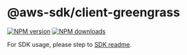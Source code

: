 # @aws-sdk/client-greengrass

[![NPM version](https://img.shields.io/npm/v/@aws-sdk/client-greengrass/rc.svg)](https://www.npmjs.com/package/@aws-sdk/client-greengrass)
[![NPM downloads](https://img.shields.io/npm/dm/@aws-sdk/client-greengrass.svg)](https://www.npmjs.com/package/@aws-sdk/client-greengrass)

For SDK usage, please step to [SDK readme](https://github.com/aws/aws-sdk-js-v3).
